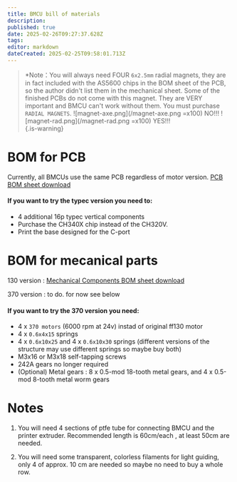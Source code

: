 ```yaml
---
title: BMCU bill of materials
description: 
published: true
date: 2025-02-26T09:27:37.628Z
tags: 
editor: markdown
dateCreated: 2025-02-25T09:58:01.713Z
---
```


> *Note：You will always need FOUR `6x2.5mm` radial magnets, they are in fact included with the AS5600 chips in the BOM sheet of the PCB, so the author didn't list them in the mechanical sheet.
> Some of the finished PCBs do not come with this magnet. They are VERY important and BMCU can't work without them. You must purchase `RADIAL MAGNETS`.
>  ![magnet-axe.png](/magnet-axe.png =x100)  NO!!!       ![magnet-rad.png](/magnet-rad.png =x100)  YES!!!  
{.is-warning}

# BOM for PCB
Currently, all BMCUs use the same PCB regardless of motor version.
[PCB BOM sheet download](/pcb_bom.xlsx)

#### If you want to try the typec version you need to:
  - 4 additional 16p typec vertical components
  - Purchase the CH340X chip instead of the CH320V.
  - Print the base designed for the C-port

# BOM for mecanical parts
130 version :
[Mechanical Components BOM sheet download](/mechanical_components_bom.xlsx)

370 version :
to do. for now see below

#### If you want to try the 370 version you need:
- 4 x `370 motors` (6000 rpm at 24v) instad of original ff130 motor
- 4 x `0.6x4x15` springs
- 4 x `0.6x10x25` and 4 x `0.6x10x30` springs (different versions of the structure may use different springs so maybe buy both)
- M3x16 or M3x18 self-tapping screws
- 242A gears no longer required
- (Optional) Metal gears : 8 x 0.5-mod 18-tooth metal gears, and 4 x 0.5-mod 8-tooth metal worm gears



# Notes
1. You will need 4 sections of ptfe tube for connecting BMCU and the printer extruder. Recommended length is 60cm/each , at least 50cm are needed.

1. You will need some transparent, colorless filaments for light guiding, only 4 of approx. 10 cm are needed so maybe no need to buy a whole row.




